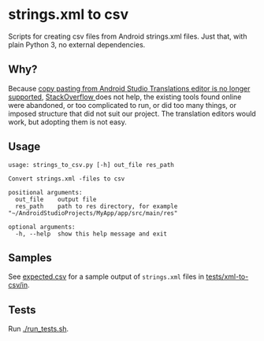 # strings.xml to csv

Scripts for creating csv files from Android strings.xml files. Just that, with plain Python 3, no external dependencies.

## Why?

Because [copy pasting from Android Studio Translations editor is no longer supported](https://issuetracker.google.com/issues/37062314), [StackOverflow ](https://stackoverflow.com/questions/30684496/how-to-import-export-android-string-resource-to-excel-for-localization)
does not help, the existing tools found online were abandoned, or too complicated to run, or did too many things, or imposed
structure that did not suit our project. The translation editors would work, but adopting them is not easy. 

## Usage

```
usage: strings_to_csv.py [-h] out_file res_path

Convert strings.xml -files to csv

positional arguments:
  out_file    output file
  res_path    path to res directory, for example "~/AndroidStudioProjects/MyApp/app/src/main/res"

optional arguments:
  -h, --help  show this help message and exit
```

## Samples

See [expected.csv](tests/xml-to-csv/expected.csv) for a sample output of `strings.xml` files in [tests/xml-to-csv/in](tests/xml-to-csv/in).

## Tests

Run [./run\_tests.sh](./run_tests.sh).
